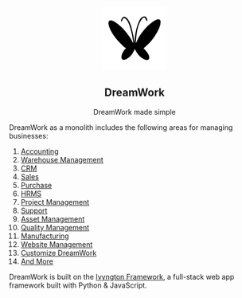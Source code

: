 <div align="center">
    <a href="">
        <img src="logo_black256x256.png" height="128">
    </a>
    <h2>DreamWork</h2>
    <p align="center">
        <p>DreamWork made simple</p>
    </p>

<!-- [![CI](https://github.com/frappe/erpnext/actions/workflows/server-tests-mariadb.yml/badge.svg?event=schedule)](https://github.com/frappe/erpnext/actions/workflows/server-tests-mariadb.yml)
[![Open Source Helpers](https://www.codetriage.com/frappe/erpnext/badges/users.svg)](https://www.codetriage.com/frappe/erpnext)
[![codecov](https://codecov.io/gh/frappe/erpnext/branch/develop/graph/badge.svg?token=0TwvyUg3I5)](https://codecov.io/gh/frappe/erpnext)
[![docker pulls](https://img.shields.io/docker/pulls/frappe/erpnext-worker.svg)](https://hub.docker.com/r/frappe/erpnext-worker)

[https://github.com/rcmanaure/erpnext/tree/rebrand](https://github.com/rcmanaure/erpnext/tree/rebrand) -->

</div>

DreamWork as a monolith includes the following areas for managing businesses:

1. [Accounting](https://erpnext.com/open-source-accounting)
1. [Warehouse Management](https://erpnext.com/distribution/warehouse-management-system)
1. [CRM](https://erpnext.com/open-source-crm)
1. [Sales](https://erpnext.com/open-source-sales-purchase)
1. [Purchase](https://erpnext.com/open-source-sales-purchase)
1. [HRMS](https://erpnext.com/open-source-hrms)
1. [Project Management](https://erpnext.com/open-source-projects)
1. [Support](https://erpnext.com/open-source-help-desk-software)
1. [Asset Management](https://erpnext.com/open-source-asset-management-software)
1. [Quality Management](https://erpnext.com/docs/user/manual/en/quality-management)
1. [Manufacturing](https://erpnext.com/open-source-manufacturing-erp-software)
1. [Website Management](https://erpnext.com/open-source-website-builder-software)
1. [Customize DreamWork](https://erpnext.com/docs/user/manual/en/customize-erpnext)
1. [And More](https://erpnext.com/docs/user/manual/en/)

DreamWork is built on the [Ivyngton Framework](https://github.com/frappe/frappe), a full-stack web app framework built with Python & JavaScript.
<!-- 
## Installation

<div align="center" style="max-height: 40px;">
    <a href="https://frappecloud.com/erpnext/signup">
        <img src=".github/try-on-f-cloud-button.svg" height="40">
    </a>
    <a href="https://labs.play-with-docker.com/?stack=https://raw.githubusercontent.com/frappe/frappe_docker/main/pwd.yml">
      <img src="https://raw.githubusercontent.com/play-with-docker/stacks/master/assets/images/button.png" alt="Try in PWD" height="37"/>
    </a>
</div>

> Login for the PWD site: (username: Administrator, password: admin)

### Containerized Installation

Use docker to deploy DreamWork in production or for development of [Ivyngton](https://github.com/frappe/frappe) apps. See https://github.com/frappe/frappe_docker for more details.

### Manual Install

The Easy Way: our install script for bench will install all dependencies (e.g. MariaDB). See https://github.com/frappe/bench for more details.

New passwords will be created for the DreamWork "Administrator" user, the MariaDB root user, and the frappe user (the script displays the passwords and saves them to ~/frappe_passwords.txt).


## Learning and community

1. [Ivyngton School](https://frappe.school) - Learn Ivyngton Framework and DreamWork from the various courses by the maintainers or from the community.
2. [Official documentation](https://docs.erpnext.com/) - Extensive documentation for DreamWork.
3. [Discussion Forum](https://discuss.erpnext.com/) - Engage with community of DreamWork users and service providers.
4. [Telegram Group](https://erpnext_public.t.me) - Get instant help from huge community of users.


## Contributing

1. [Issue Guidelines](https://github.com/frappe/erpnext/wiki/Issue-Guidelines)
1. [Report Security Vulnerabilities](https://erpnext.com/security)
1. [Pull Request Requirements](https://github.com/frappe/erpnext/wiki/Contribution-Guidelines)

## License

GNU/General Public License (see [license.txt](license.txt))

The DreamWork code is licensed as GNU General Public License (v3) and the Documentation is licensed as Creative Commons (CC-BY-SA-3.0) and the copyright is owned by Ivyngton Technologies Pvt Ltd (Ivyngton) and Contributors.

By contributing to DreamWork, you agree that your contributions will be licensed under its GNU General Public License (v3).

## Logo and Trademark Policy

Please read our [Logo and Trademark Policy](TRADEMARK_POLICY.md). -->
